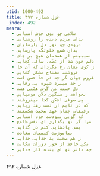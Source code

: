 ```yaml
---
utid: 1000-492
title: غزل شماره ۴۹۲
_index: 492
mesra:
  - سلامی چو بوی خوش آشنایی
  - بدان مردم دیده را روشنایی
  - درودی چو نور دل پارسایان
  - بدان شمع خلوتگه پارسایی
  - نمیبینم از همدمان هیچ بر جای
  - دلم خون شد از غصّه، ساقی کجایی
  - ز کوی مغان رخ مگردان که آن جا
  - فروشند مفتاح مشکل گشایی
  - عروس جهان گر چه در حدّ حسن است
  - ز حد میبرد شیوه بی وفایی
  - دلِ خستهِ من گَرَش همّتی هست
  - نخواهد ز سنگین دلان مومیایی
  - مِی صوفی افکن کجا میفروشند
  - که در تابم از دست زهد ریایی
  - رفیقان چنان عهد صحبت شکستند
  - که گویی نبودست خود آشنایی
  - مرا گر تو بگذاری ای نفس طامع
  - بسی پادشایی کنم در گدایی
  - بیاموزمت کیمیای سعادت
  - ز هم صحبت بد جدایی جدایی
  - مکن حافظ از جور دوران شکایت
  - چه دانی تو ای بنده کار خدایی
---
```

غزل شماره ۴۹۲
